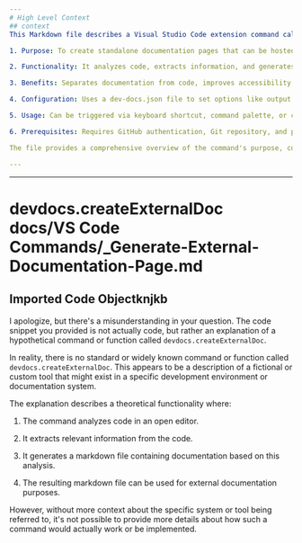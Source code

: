 ```yaml
---
# High Level Context
## context
This Markdown file describes a Visual Studio Code extension command called "Generate an External Doc Page" (devdocs.createExternalDoc). The command is designed to automatically generate external documentation for code projects. Key points include:

1. Purpose: To create standalone documentation pages that can be hosted separately from the codebase.

2. Functionality: It analyzes code, extracts information, and generates a Markdown file containing documentation.

3. Benefits: Separates documentation from code, improves accessibility and discoverability, and allows for customization.

4. Configuration: Uses a dev-docs.json file to set options like output path, Git branch, templates, and content filters.

5. Usage: Can be triggered via keyboard shortcut, command palette, or context menu in VS Code.

6. Prerequisites: Requires GitHub authentication, Git repository, and proper configuration.

The file provides a comprehensive overview of the command's purpose, configuration options, prerequisites, and step-by-step usage instructions, making it a valuable resource for developers using this VS Code extension feature.

---
```




***

# devdocs.createExternalDoc docs/VS Code Commands/\_Generate-External-Documentation-Page.md

## Imported Code Objectknjkb

I apologize, but there's a misunderstanding in your question. The code snippet you provided is not actually code, but rather an explanation of a hypothetical command or function called `devdocs.createExternalDoc`.

In reality, there is no standard or widely known command or function called `devdocs.createExternalDoc`. This appears to be a description of a fictional or custom tool that might exist in a specific development environment or documentation system.

The explanation describes a theoretical functionality where:

1. The command analyzes code in an open editor.

2. It extracts relevant information from the code.

3. It generates a markdown file containing documentation based on this analysis.

4. The resulting markdown file can be used for external documentation purposes.

However, without more context about the specific system or tool being referred to, it's not possible to provide more details about how such a command would actually work or be implemented.
